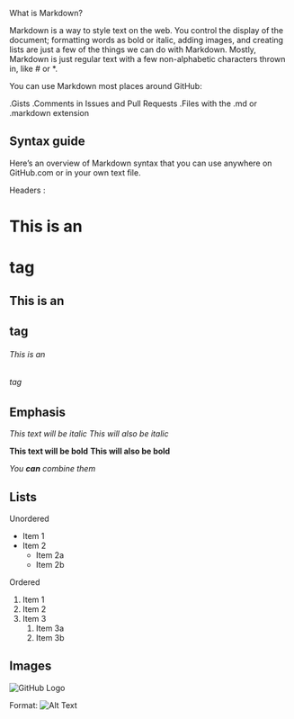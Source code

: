 What is Markdown?

Markdown is a way to style text on the web. You control the display of the document; formatting words as bold or italic, adding images, and creating lists are just a few of the things we can do with Markdown. Mostly, Markdown is just regular text with a few non-alphabetic characters thrown in, like # or *.

You can use Markdown most places around GitHub:

.Gists
.Comments in Issues and Pull Requests
.Files with the .md or .markdown extension

## Syntax guide
Here’s an overview of Markdown syntax that you can use anywhere on GitHub.com or in your own text file.

Headers : 
# This is an <h1> tag
## This is an <h2> tag
###### This is an <h6> tag
  
## Emphasis

*This text will be italic*
_This will also be italic_

**This text will be bold**
__This will also be bold__

_You **can** combine them_

## Lists

Unordered

* Item 1
* Item 2
  * Item 2a
  * Item 2b
  
 Ordered
 
1. Item 1
1. Item 2
1. Item 3
   1. Item 3a
   1. Item 3b
   
## Images

![GitHub Logo](/images/logo.png)

Format: ![Alt Text](url)










